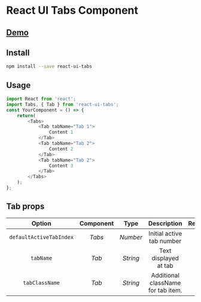 # React UI Tabs Component

## [Demo](https://n-spl1nter.github.io/react-ui-tabs/)

## Install
```sh
npm install --save react-ui-tabs
```
## Usage
```javascript
import React from 'react';
import Tabs, { Tab } from 'react-ui-tabs';
const YourComponent = () => {
    return(
        <Tabs>
            <Tab tabName="Tab 1">
                Content 1
            </Tab>
            <Tab tabName="Tab 2">
                Content 2
            </Tab>
            <Tab tabName="Tab 2">
                Content 3
            </Tab>
        </Tabs>
    );
};
```
## Tab props

Option | Component | Type | Description | Required 
:---: | :---: | :---: | :---: | :---:
`defaultActiveTabIndex` | *Tabs* | *Number* | Initial active tab number | *No*
`tabName` | *Tab* | *String* | Text displayed at tab | *Yes*
`tabClassName` | *Tab* | *String* | Additional className for tab item. | *No*
